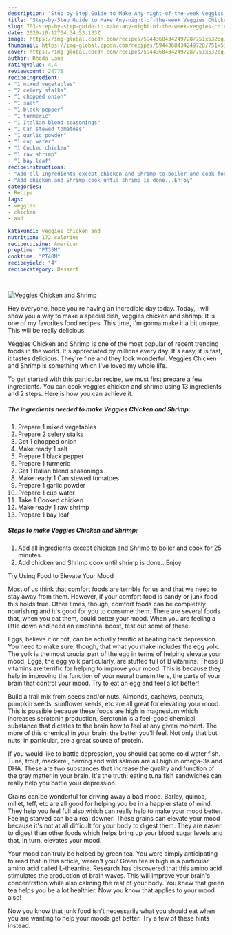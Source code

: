 ```yaml
---
description: "Step-by-Step Guide to Make Any-night-of-the-week Veggies Chicken and Shrimp"
title: "Step-by-Step Guide to Make Any-night-of-the-week Veggies Chicken and Shrimp"
slug: 703-step-by-step-guide-to-make-any-night-of-the-week-veggies-chicken-and-shrimp
date: 2020-10-12T04:34:53.133Z
image: https://img-global.cpcdn.com/recipes/5944368434249728/751x532cq70/veggies-chicken-and-shrimp-recipe-main-photo.jpg
thumbnail: https://img-global.cpcdn.com/recipes/5944368434249728/751x532cq70/veggies-chicken-and-shrimp-recipe-main-photo.jpg
cover: https://img-global.cpcdn.com/recipes/5944368434249728/751x532cq70/veggies-chicken-and-shrimp-recipe-main-photo.jpg
author: Rhoda Lane
ratingvalue: 4.4
reviewcount: 24775
recipeingredient:
- "1 mixed vegetables"
- "2 celery stalks"
- "1 chopped onion"
- "1 salt"
- "1 black pepper"
- "1 turmeric"
- "1 Italian blend seasonings"
- "1 Can stewed tomatoes"
- "1 garlic powder"
- "1 cup water"
- "1 Cooked chicken"
- "1 raw shrimp"
- "1 bay leaf"
recipeinstructions:
- "Add all ingredients except chicken and Shrimp to boiler and cook for 25 minutes"
- "Add chicken and Shrimp cook until shrimp is done...Enjoy"
categories:
- Recipe
tags:
- veggies
- chicken
- and

katakunci: veggies chicken and 
nutrition: 172 calories
recipecuisine: American
preptime: "PT35M"
cooktime: "PT40M"
recipeyield: "4"
recipecategory: Dessert

---
```



![Veggies Chicken and Shrimp](https://img-global.cpcdn.com/recipes/5944368434249728/751x532cq70/veggies-chicken-and-shrimp-recipe-main-photo.jpg)

Hey everyone, hope you're having an incredible day today. Today, I will show you a way to make a special dish, veggies chicken and shrimp. It is one of my favorites food recipes. This time, I'm gonna make it a bit unique. This will be really delicious.

Veggies Chicken and Shrimp is one of the most popular of recent trending foods in the world. It's appreciated by millions every day. It's easy, it is fast, it tastes delicious. They're fine and they look wonderful. Veggies Chicken and Shrimp is something which I've loved my whole life.




To get started with this particular recipe, we must first prepare a few ingredients. You can cook veggies chicken and shrimp using 13 ingredients and 2 steps. Here is how you can achieve it.

<!--inarticleads1-->

##### The ingredients needed to make Veggies Chicken and Shrimp:

1. Prepare 1 mixed vegetables
1. Prepare 2 celery stalks
1. Get 1 chopped onion
1. Make ready 1 salt
1. Prepare 1 black pepper
1. Prepare 1 turmeric
1. Get 1 Italian blend seasonings
1. Make ready 1 Can stewed tomatoes
1. Prepare 1 garlic powder
1. Prepare 1 cup water
1. Take 1 Cooked chicken
1. Make ready 1 raw shrimp
1. Prepare 1 bay leaf




<!--inarticleads2-->

##### Steps to make Veggies Chicken and Shrimp:

1. Add all ingredients except chicken and Shrimp to boiler and cook for 25 minutes
1. Add chicken and Shrimp cook until shrimp is done...Enjoy




Try Using Food to Elevate Your Mood


Most of us think that comfort foods are terrible for us and that we need to stay away from them. However, if your comfort food is candy or junk food this holds true. Other times, though, comfort foods can be completely nourishing and it's good for you to consume them. There are several foods that, when you eat them, could better your mood. When you are feeling a little down and need an emotional boost, test out some of these.

Eggs, believe it or not, can be actually terrific at beating back depression. You need to make sure, though, that what you make includes the egg yolk. The yolk is the most crucial part of the egg in terms of helping elevate your mood. Eggs, the egg yolk particularly, are stuffed full of B vitamins. These B vitamins are terrific for helping to improve your mood. This is because they help in improving the function of your neural transmitters, the parts of your brain that control your mood. Try to eat an egg and feel a lot better!

Build a trail mix from seeds and/or nuts. Almonds, cashews, peanuts, pumpkin seeds, sunflower seeds, etc are all great for elevating your mood. This is possible because these foods are high in magnesium which increases serotonin production. Serotonin is a feel-good chemical substance that dictates to the brain how to feel at any given moment. The more of this chemical in your brain, the better you'll feel. Not only that but nuts, in particular, are a great source of protein.

If you would like to battle depression, you should eat some cold water fish. Tuna, trout, mackerel, herring and wild salmon are all high in omega-3s and DHA. These are two substances that increase the quality and function of the grey matter in your brain. It's the truth: eating tuna fish sandwiches can really help you battle your depression. 

Grains can be wonderful for driving away a bad mood. Barley, quinoa, millet, teff, etc are all good for helping you be in a happier state of mind. They help you feel full also which can really help to make your mood better. Feeling starved can be a real downer! These grains can elevate your mood because it's not at all difficult for your body to digest them. They are easier to digest than other foods which helps bring up your blood sugar levels and that, in turn, elevates your mood.

Your mood can truly be helped by green tea. You were simply anticipating to read that in this article, weren't you? Green tea is high in a particular amino acid called L-theanine. Research has discovered that this amino acid stimulates the production of brain waves. This will improve your brain's concentration while also calming the rest of your body. You knew that green tea helps you be a lot healthier. Now you know that applies to your mood also!

Now you know that junk food isn't necessarily what you should eat when you are wanting to help your moods get better. Try  a few  of  these  hints  instead.

